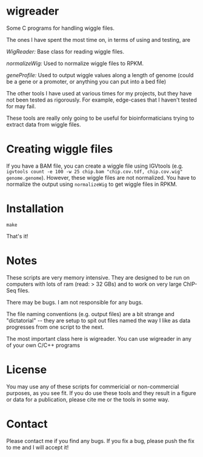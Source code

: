 wigreader
=========

Some C programs for handling wiggle files.

The ones I have spent the most time on, in terms of using and testing, are

*WigReader:* Base class for reading wiggle files.

*normalizeWig:* Used to normalize wiggle files to RPKM.

*geneProfile:* Used to output wiggle values along a length of genome (could be a gene or a promoter, or anything you can put into a bed file)

The other tools I have used at various times for my projects, but they have not been tested as rigorously. For example, edge-cases that I haven't tested for may fail. 


These tools are really only going to be useful for bioinformaticians trying to extract data from wiggle files. 

Creating wiggle files
=========
If you have a BAM file, you can create a wiggle file using IGVtools (e.g. `igvtools count -e 100 -w 25 chip.bam "chip.cov.tdf, chip.cov.wig" genome.genome`). However, these wiggle files are not normalized. You have to normalize the output using `normalizeWig` to get wiggle files in RPKM.


Installation
=========
`make`

That's it!

Notes
=========
These scripts are very memory intensive. They are designed to be run on computers with lots of ram (read: > 32 GBs) and to work on very large ChIP-Seq files.

There may be bugs. I am not responsible for any bugs.

The file naming conventions (e.g. output files) are a bit strange and "dictatorial" -- they are setup to spit out files named the way I like as data progresses from one script to the next.

The most important class here is wigreader. You can use wigreader in any of your own C/C++ programs

License
=========
You may use any of these scripts for commericial or non-commercial purposes, as you see fit. If you do use these tools and they result in a figure or data for a publication, please cite me or the tools in some way.

Contact
=========
Please contact me if you find any bugs. If you fix a bug, please push the fix to me and I will accept it!